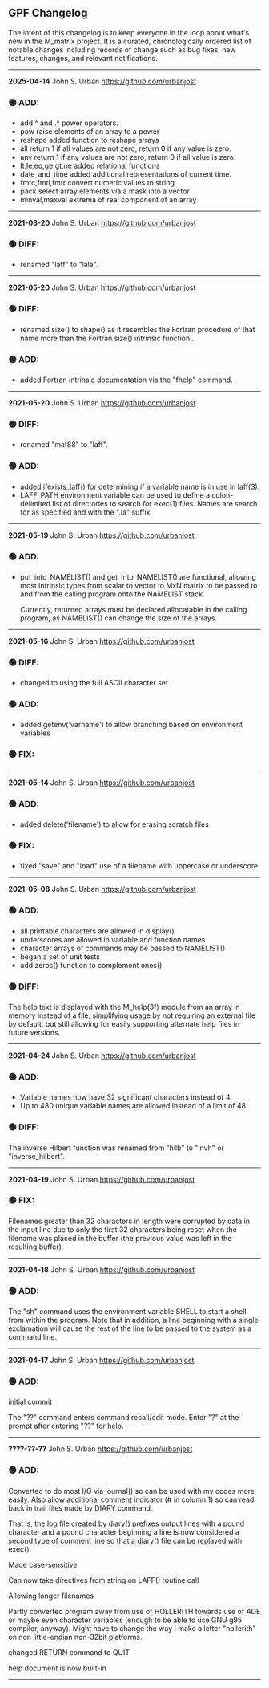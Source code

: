 ## GPF Changelog

The intent of this changelog is to keep everyone in the loop about
what's new in the M_matrix project. It is a curated, chronologically ordered
list of notable changes including records of change such as bug fixes,
new features, changes, and relevant notifications.
<!-- ======================================================================== -->
---
**2025-04-14**  John S. Urban  <https://github.com/urbanjost>

### :green_circle: ADD:
  +  add ^ and .^ power operators.
  + pow      raise elements of an array to a power
  + reshape  added function to reshape arrays
  + all      return 1 if all values are not zero,
             return 0 if any value is zero.
  + any      return 1 if any values are not zero,
             return 0 if all value is zero.
  + lt,le,eq,ge,gt,ne  added relational functions
  + date_and_time      added additional representations of current
                       time.
  + fmtc,fmti,fmtr     convert numeric values to string
  + pack               select array elements via a mask into a vector
  + minval,maxval      extrema of real component of an array

<!-- ======================================================================== -->
---
**2021-08-20**  John S. Urban  <https://github.com/urbanjost>

### :green_circle: DIFF:
  +  renamed "laff" to "lala".

<!-- ======================================================================== -->
---
**2021-05-20**  John S. Urban  <https://github.com/urbanjost>

### :green_circle: DIFF:
  +  renamed size() to shape() as it resembles the Fortran procedure of that
     name more than the Fortran size() intrinsic function..

### :green_circle: ADD:
  +  added Fortran intrinsic documentation via the "fhelp" command.

<!-- ======================================================================== -->
---
**2021-05-20**  John S. Urban  <https://github.com/urbanjost>

### :green_circle: DIFF:
  +  renamed "mat88" to "laff".

### :green_circle: ADD:
  +  added ifexists_laff() for determining if a variable name is in use in laff(3).
  +  LAFF_PATH environment variable can be used to define a colon-delimited list of
     directories to search for exec(1) files. Names are search for as specified and
     with the ".la" suffix.

<!-- ======================================================================== -->
---
**2021-05-19**  John S. Urban  <https://github.com/urbanjost>

### :green_circle: ADD:
  +  put_into_NAMELIST() and get_into_NAMELIST() are functional, allowing most
     intrinsic types from
     scalar to vector to MxN matrix to be passed to and from the calling
     program onto the NAMELIST stack.

     Currently, returned arrays must be declared allocatable in the calling
     program, as NAMELIST() can change the size of the arrays.

<!-- ======================================================================== -->
---
**2021-05-16**  John S. Urban  <https://github.com/urbanjost>

### :green_circle: DIFF:
  +  changed to using the full ASCII character set

### :green_circle: ADD:

  +  added getenv('varname') to allow branching based on environment
     variables

### :green_circle: FIX:

<!-- ======================================================================== -->
---
**2021-05-14**  John S. Urban  <https://github.com/urbanjost>

### :green_circle: ADD:

  +  added delete('filename') to allow for erasing scratch files

### :green_circle: FIX:

  +  fixed "save" and "load" use of a filename with uppercase or underscore


<!-- ======================================================================== -->
---
**2021-05-08**  John S. Urban  <https://github.com/urbanjost>

### :green_circle: ADD:

  +  all printable characters are allowed in display()
  +  underscores are allowed in variable and function names
  +  character arrays of commands may be passed to NAMELIST()
  +  began a set of unit tests
  +  add zeros() function to complement ones()

### :green_circle: DIFF:

The help text is displayed with the M_help(3f) module from an array in
memory instead of a file, simplifying usage by not requiring an external
file by default, but still allowing for easily supporting alternate help
files in future versions.

<!-- ======================================================================== -->
---
**2021-04-24**  John S. Urban  <https://github.com/urbanjost>
### :green_circle: ADD:

  + Variable names now have 32 significant characters instead of 4. 
  + Up to 480 unique variable names are allowed instead of a limit of 48.

### :green_circle: DIFF:

The inverse Hilbert function was renamed from "hilb" to "invh" or
"inverse_hilbert".

<!-- ======================================================================== -->
---
**2021-04-19**  John S. Urban  <https://github.com/urbanjost>
### :green_circle: FIX:

Filenames greater than 32 characters in length were corrupted by data in the
input line due to only the first 32 characters being reset when the filename
was placed in the buffer (the previous value was left in the resulting buffer).
<!-- ======================================================================== -->
---
**2021-04-18**  John S. Urban  <https://github.com/urbanjost>
### :green_circle: ADD:

The "sh" command uses the environment variable SHELL to start a shell
from within the program. Note that in addition, a line beginning with a
single exclamation will cause the rest of the line to be passed to the
system as a command line.
<!-- ======================================================================== -->
---
**2021-04-17**  John S. Urban  <https://github.com/urbanjost>

### :green_circle: ADD:
initial commit

The "??" command enters command recall/edit mode. Enter "?" at the prompt
after entering "??" for help.
<!-- ======================================================================== -->
---
**????-??-??**  John S. Urban  <https://github.com/urbanjost>

### :green_circle: ADD:

Converted to do most I/O via journal() so can be used with my codes
more easily. Also allow additional comment indicator (# in column 1)
so can read back in trail files made by DIARY command.

That is, the log file created by diary() prefixes output lines with a
pound character and a pound character beginning a line is now considered
a second type of comment line so that a diary() file can be replayed
with exec().


Made case-sensitive

Can now take directives from string on LAFF() routine call

Allowing longer filenames

Partly converted program away from use of HOLLERITH towards use of ADE
or maybe even character variables (enough to be able to use GNU g95
compiler, anyway). Might have to change the way I make a letter
"hollerith" on non little-endian non-32bit platforms.

changed RETURN command to QUIT

help document is now built-in 
<!-- ======================================================================== -->
---
<!--
   - [ ] manpage
   - [ ] demo program
   - [ ] unit test
-->
